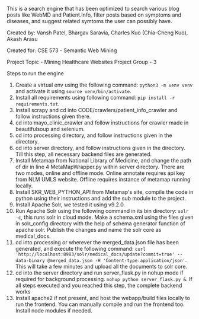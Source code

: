This is a search engine that has been optimized to search various blog posts like WebMD and Patient.Info, filter posts based on symptoms and diseases, and suggest related symtoms the user can possibly have.

Created by:
Vansh Patel,
Bhargav Saravia,
Charles Kuo (Chia-Cheng Kuo),
Akash Arasu

Created for:
CSE 573 - Semantic Web Mining

Project Topic - Mining Healthcare Websites
Project Group - 3

Steps to run the engine
1. Create a virtual env using the following command: `python3 -m venv venv` and activate it using `source venv/bin/activate`.
2. Install all requirements using following command: `pip install -r requirements.txt`.
3. Install scrapy and cd into CODE/crawlers/patient_info_crawler and follow instructions given there.
4. cd into mayo_clinic_crawler and follow instructions for crawler made in beautifulsoup and selenium.
5. cd into processing directory, and follow instructions given in the directory.
6. cd into server directory, and follow instructions given in the directory. Till this step, all necessary backend files are generated.
7. Install Metamap from National Library of Medicine, and change the path of dir in line 4 MetaMapWrapper.py within server directory. There are two modes, online and offline mode. Online annotate requires api key from NLM UMLS website. Offline requires instance of metamap running locally.
8. Install SKR_WEB_PYTHON_API from Metamap's site, compile the code in python using their instructions and add the sub module to the project.
9. Install Apache Solr, we tested it using v9.2.0.
10. Run Apache Solr using the following command in its bin directory: `solr -c`, this runs solr in cloud mode. Make a schema.xml using the files given in solr_config directory with the help of schema generator function of apache solr. Publish the changes and name the solr core as medical_docs.
11. cd into processing or wherever the merged_data.json file has been generated, and execute the following command: `curl 'http://localhost:8983/solr/medical_docs/update?commit=true' --data-binary @merged_data.json -H 'Content-type:application/json'`. This will take a few minutes and upload all the documents to solr core.
12. cd into the server directory and run server_flask.py in nohup mode if required for background processing. `nohup python server_flask.py &`. If all steps executed and you reached this step, the complete backend works
13. Install apache2 if not present, and host the webapp/build files locally to run the frontend. You can manually compile and run the frontend too. Install node modules if needed.